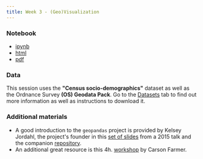```yaml
---
title: Week 3 - (Geo)Visualization
---
```


### Notebook

- [ipynb](../content/labs/lab_03.ipynb)
- [html](../content/labs/lab_03.html)
- [pdf](../content/labs/lab_03.pdf)

### Data

This session uses the **"Census socio-demographics"** dataset as well as the
Ordnance Survey **(OS) Geodata Pack**. Go to the
[Datasets](../datasets.html) tab to find out more information as well as instructions to
download it.

### Additional materials

* A good introduction to the `geopandas` project is provided by Kelsey
  Jordahl, the project's founder in this [set of
  slides](http://kjordahl.github.io/SciPy-Tutorial-2015/#1) from a 2015 talk and the companion
  [repository](https://github.com/kjordahl/SciPy-Tutorial-2015).
* An additional great resource is this 4h.
  [workshop](https://github.com/carsonfarmer/python_geospatial) by Carson
  Farmer.

